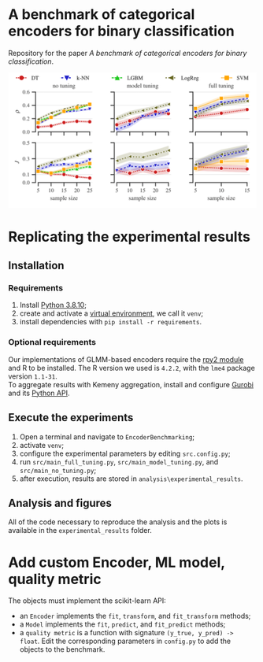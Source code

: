 # A benchmark of categorical encoders for binary classification

Repository for the paper _A benchmark of categorical encoders for binary classification_.

<img alt="Replicability of experimental results" src="analysis/plots/sample_model.png" title="Replicability"/>

# Replicating the experimental results

## Installation

### Requirements
1. Install [Python 3.8.10](https://www.python.org/downloads/release/python-3810/);
2. create and activate a [virtual environment](https://python.land/virtual-environments/virtualenv), we call it `venv`;
3. install dependencies with `pip install -r requirements`.

### Optional requirements
Our implementations of GLMM-based encoders require the [rpy2 module](https://pypi.org/project/rpy2/) and R to be installed.
The R version we used is `4.2.2`, with the `lme4` package version `1.1-31`.\
To aggregate results with Kemeny aggregation, install and configure [Gurobi](https://www.gurobi.com/) and its [Python API](https://pypi.org/project/gurobipy/).

## Execute the experiments
1. Open a terminal and navigate to `EncoderBenchmarking`;
2. activate `venv`;
3. configure the experimental parameters by editing `src.config.py`;
4. run `src/main_full_tuning.py`, `src/main_model_tuning.py`, and `src/main_no_tuning.py`; 
5. after execution, results are stored in `analysis\experimental_results`.

## Analysis and figures
All of the code necessary to reproduce the analysis and the plots is available in the `experimental_results` folder.

# Add custom Encoder, ML model, quality metric
The objects must implement the scikit-learn API:
- an `Encoder` implements the `fit`, `transform`, and `fit_transform` methods;
- a `Model` implements the `fit`, `predict`, and `fit_predict` methods;
- a `quality metric` is a function with signature `(y_true, y_pred) -> float`.
Edit the corresponding parameters in `config.py` to add the objects to the benchmark. 

[//]: # (## Aggregation strategy)

[//]: # (Modify `src.rank_utils.BaseAggregator` with a custom aggregation strategy: )

[//]: # (1. add the method, which operates on the `df` and `rf` dataframes, described in `src.rank_utils.BaseAggregator`;)

[//]: # (2. the method updates `self.aggrf` with a new column of scores for the ranking &#40;they do not have to be actual rankings&#41;)

[//]: # (3. add your method name and method to `self.supported_strategies` and `self.increasing`. The key of `self.increasing` must be the same as in `self.aggrf`)

  
